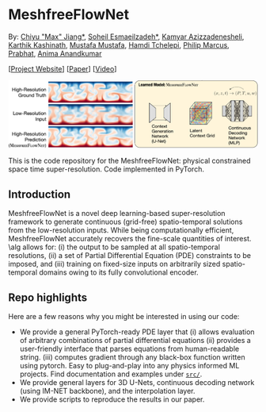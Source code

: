 # MeshfreeFlowNet

By: [Chiyu "Max" Jiang*](http://maxjiang.ml/), [Soheil Esmaeilzadeh*](https://soheilesm.github.io/), [Kamyar Azizzadenesheli](https://www.cs.purdue.edu/homes/kamyar/), [Karthik Kashinath](http://www.nersc.gov/about/nersc-staff/data-analytics-services/karthik-kashinath/), [Mustafa Mustafa](https://www.nersc.gov/about/nersc-staff/data-analytics-services/mustafa-mustafa/), [Hamdi Tchelepi](https://profiles.stanford.edu/hamdi-tchelepi), [Philip Marcus](http://www.me.berkeley.edu/people/faculty/philip-s-marcus), [Prabhat](http://www.nersc.gov/about/nersc-staff/data-analytics-services/prabhat/), [Anima Anandkumar](http://tensorlab.cms.caltech.edu/users/anima/)

\[[Project Website](http://www.maxjiang.ml/proj/meshfreeflownet)\] \[[Paper](to_appear)\] \[[Video](to_appear)\]
 
![teaser](doc/meshfreeflownet_wide.png "meshfreeflownet_teaser")

This is the code repository for the MeshfreeFlowNet: physical constrained space time super-resolution. Code implemented in PyTorch.

## Introduction
MeshfreeFlowNet is a novel deep learning-based super-resolution framework to generate continuous (grid-free) spatio-temporal solutions from the low-resolution inputs. While being computationally efficient, MeshfreeFlowNet accurately recovers the fine-scale quantities of interest. \alg allows for: (i) the output to be sampled at all spatio-temporal resolutions, (ii) a set of Partial Differential Equation (PDE) constraints to be imposed, and (iii) training on fixed-size inputs on arbitrarily sized spatio-temporal domains owing to its fully convolutional encoder.

## Repo highlights
Here are a few reasons why you might be interested in using our code:
* We provide a general PyTorch-ready PDE layer that (i) allows evaluation of arbitrary combinations of partial differential equations (ii) provides a user-friendly interface that parses equations from human-readable string. (iii) computes gradient through any black-box function written using pytorch. Easy to plug-and-play into any physics informed ML projects. Find documentation and examples under [`src/`](src).
* We provide general layers for 3D U-Nets, continuous decoding network (using IM-NET backbone), and the interpolation layer.
* We provide scripts to reproduce the results in our paper.
